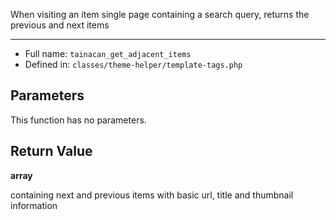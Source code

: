 
When visiting an item single page containing a search query, returns the previous and next items

***

* Full name: `tainacan_get_adjacent_items`
* Defined in: `classes/theme-helper/template-tags.php`

## Parameters

This function has no parameters.

## Return Value

**array**

containing next and previous items with basic url, title and thumbnail information
